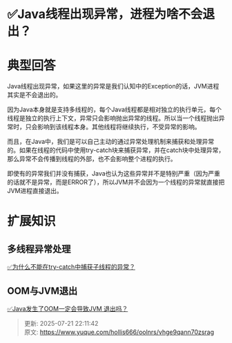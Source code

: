# ✅Java线程出现异常，进程为啥不会退出？

# 典型回答


Java线程出现异常，如果这里的异常是我们认知中的Exception的话，JVM进程其实是不会退出的。



因为Java本身就是支持多线程的，每个Java线程都是相对独立的执行单元，每个线程是独立的执行上下文，异常只会影响抛出异常的线程。所以当一个线程抛出异常时，只会影响到该线程本身。其他线程将继续执行，不受异常的影响。



而且，在Java中，我们是可以自己主动的通过异常处理机制来捕获和处理异常的。如果在线程的代码中使用try-catch块来捕获异常，并在catch块中处理异常，那么异常不会传播到线程的外部，也不会影响整个进程的执行。



即使有的异常我们并没有捕获，Java也认为这些异常并不是特别严重（因为严重的话就不是异常，而是ERROR了），所以JVM并不会因为一个线程的异常就直接把JVM进程直接退出。



# 扩展知识


## 多线程异常处理


[✅为什么不能在try-catch中捕获子线程的异常？](https://www.yuque.com/hollis666/oolnrs/dtci5npzb1cidzxk)



## OOM与JVM退出


[✅Java发生了OOM一定会导致JVM 退出吗？](https://www.yuque.com/hollis666/oolnrs/fsnk2a6xdyhqfvf7)

  




> 更新: 2025-07-21 22:11:42  
> 原文: <https://www.yuque.com/hollis666/oolnrs/vhge9qann70zsrag>